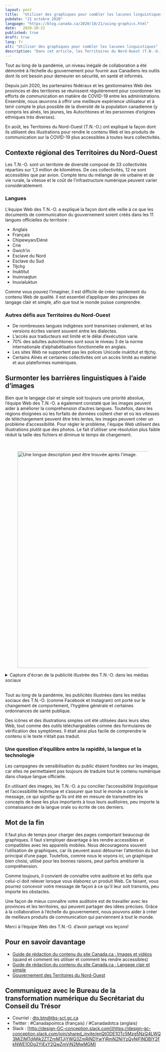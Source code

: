 ```yaml
---
layout: post
title:  "Utiliser des graphiques pour combler les lacunes linguistiques"
pubdate: "21 octobre 2020"
langpage: "https://blog.canada.ca/2020/10/21/using-graphics.html"
date:   2020-10-21
published: true
draft: true
lang: fr
alt: "Utiliser des graphiques pour combler les lacunes linguistiques"
description: "Dans cet article, les Territoires du Nord-Ouest (T.N.-O.) ont expliqué la façon dont ils utilisent des illustrations pour rendre le contenu Web et les produits de communication sur la COVID-19 plus accessibles à toutes leurs collectivités."
---
```

Tout au long de la pandémie, un niveau inégalé de collaboration a été démontré à l’échelle du gouvernement pour fournir aux Canadiens les outils dont ils ont besoin pour demeurer en sécurité, en santé et informés.

Depuis juin 2020, les partenaires fédéraux et les gestionnaires Web des provinces et des territoires se réunissent régulièrement pour coordonner les efforts de communication en matière de COVID-19 entre les administrations. Ensemble, nous œuvrons à offrir une meilleure expérience utilisateur et à tenir compte le plus possible de la diversité de la population canadienne (y compris les aînés, les jeunes, les Autochtones et les personnes d’origines ethniques très diverses).

En août, les Territoires du Nord-Ouest (T.N.-O.) ont expliqué la façon dont ils utilisent des illustrations pour rendre le contenu Web et les produits de communication sur la COVID-19 plus accessibles à toutes leurs collectivités.

## Contexte régional des Territoires du Nord-Ouest

Les T.N.-O. sont un territoire de diversité composé de 33 collectivités réparties sur 1,3 million de kilomètres. De ces collectivités, 12 ne sont accessibles que par avion. Compte tenu du mélange de vie urbaine et de vie rurale, la vitesse et le coût de l’infrastructure numérique peuvent varier considérablement.

### Langues

L’équipe Web des T.N.-O. a expliqué la façon dont elle veille à ce que les documents de communication du gouvernement soient créés dans les 11 langues officielles du territoire :
* Anglais
* Français
* Chipewyan/Déné
* Crie
* Gwich’in
* Esclave du Nord
* Esclave du Sud
* Tłįchǫ
* Inuktitut
* Inuinnaqtun
* Inuvialuktun

Comme vous pouvez l’imaginer, il est difficile de créer rapidement du contenu Web de qualité. Il est essentiel d’appliquer des principes de langage clair et simple, afin que tout le monde puisse comprendre.

### Autres défis aux Territoires du Nord-Ouest
* De nombreuses langues indigènes sont transmises oralement, et les versions écrites varient souvent entre les dialectes.
* L’accès aux traducteurs est limité et le délai d’exécution varie.
* 70% des adultes autochtones sont sous le niveau 3 de la norme internationale d’alphabétisation fonctionnelle en anglais.
* Les sites Web ne supportent pas les polices Unicode inuktitut et tłįchǫ.
* Certains Aînés et certaines collectivités ont un accès limité au matériel et aux plateformes numériques.

## Surmonter les barrières linguistiques à l’aide d’images

Bien que le langage clair et simple soit toujours une priorité absolue, l’équipe Web des T.N.-O. a également constaté que les images peuvent aider à améliorer la compréhension d’autres langues. Toutefois, dans les régions éloignées où les forfaits de données coûtent cher et où les vitesses de téléchargement peuvent être très lentes, les images peuvent créer un problème d’accessibilité. Pour régler le problème, l'équipe Web utilisent des illustrations plutôt que des photos. Le fait d’utiliser une résolution plus faible réduit la taille des fichiers et diminue le temps de chargement.

<br>
<figure>
<img class="img-responsive border" alt="Une longue description peut être trouvée après l'image."
src="{{ site.baseurl }}/{{ page.lang }}/images/NWT-image2.png" width="700">
</figure>
<details>
<summary>Capture d'écran de la publicité illustrée des T.N.-O. dans les médias sociaux</summary>
<p>Capture d'écran d'une vidéo d'information sur les mesures de prévention COVID-19 produite par les T.N.-O. en utilisant un style d'illustration à faible largeur de bande.</p>
</details>
<br>

Tout au long de la pandémie, les publicités illustrées dans les médias sociaux des T.N.-O. (comme Facebook et Instagram) ont porté sur le changement de comportement, l’hygiène générale et certaines ordonnances de santé publique.

Des icônes et des illustrations simples ont été utilisées dans leurs sites Web, tout comme des outils téléchargeables comme des formulaires de vérification des symptômes. Il était ainsi plus facile de comprendre le contenu si le texte n’était pas traduit.

### Une question d’équilibre entre la rapidité, la langue et la technologie

Les campagnes de sensibilisation du public étaient fondées sur les images, car elles ne permettaient pas toujours de traduire tout le contenu numérique dans chaque langue officielle.

En utilisant des images, les T.N.-O. a pu concilier l’accessibilité linguistique et l’accessibilité technique et s’assurer que tout le monde a compris le message, ce qui signifie qu’ils ont été en mesure de transmettre les concepts de base les plus importants à tous leurs auditoires, peu importe la connaissance de la langue orale ou écrite de ces derniers.

## Mot de la fin

Il faut plus de temps pour charger des pages comportant beaucoup de graphiques. Il faut s’employer davantage à les rendre accessibles et compatibles avec les appareils mobiles. Nous décourageons souvent l’utilisation de graphiques, car ils peuvent aussi détourner l’attention du but principal d’une page. Toutefois, comme nous le voyons ici, un graphique bien choisi, utilisé pour les bonnes raisons, peut parfois améliorer la compréhension.

Comme toujours, il convient de connaître votre auditoire et les défis que celui-ci doit relever lorsque vous élaborez un produit Web. Ce faisant, vous pourrez concevoir votre message de façon à ce qu’il leur soit transmis, peu importe les obstacles.

Une façon de mieux connaître votre auditoire est de travailler avec les provinces et les territoires, qui peuvent partager des idées précises. Grâce à la collaboration à l’échelle du gouvernement, nous pouvons aider à créer de meilleurs produits de communication qui parviennent à tout le monde.

Merci à l’équipe Web des T.N.-O. d’avoir partagé vos leçons!

## Pour en savoir davantage
* [Guide de rédaction du contenu du site Canada.ca : Images et vidéos](https://www.canada.ca/fr/secretariat-conseil-tresor/services/communications-gouvernementales/guide-redaction-contenu-canada.html#toc10) (quand et comment les utiliser et comment les rendre accessibles)
* [Guide de rédaction du contenu du site Canada.ca : Langage clair et simple](https://www.canada.ca/fr/secretariat-conseil-tresor/services/communications-gouvernementales/guide-redaction-contenu-canada.html#toc6)
* [Gouvernement des Territoires du Nord-Ouest](https://www.gov.nt.ca/fr)

## Communiquez avec le Bureau de la transformation numérique du Secrétariat du Conseil du Trésor
* Courriel : [dto.btn@tbs-sct.gc.ca](mailto:dto.btn@tbs-sct.gc.ca)
* Twitter :  #Canadapointca (français) / #Canadadotca (anglais)
* Slack : [http://design-GC-conception.slack.com](https://design-gc-conception.slack.com/join/shared_invite/enQtODE1OTc5Mzg5NzQ4LWQ3MjZjMTdjMjk2ZTZmMTJjYWQ3ZmRiNDYwYjRmN2NjYzQyNjFlNDBlY2FkNWE1ODg2YjExY2QwZmVjN2MwMGM)
